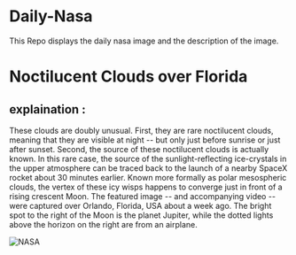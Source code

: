 # Daily-Nasa

This Repo displays the daily nasa image and the description of the image.

<!--NASA-->
# Noctilucent Clouds over Florida
## explaination :

These clouds are doubly unusual. First, they are rare noctilucent clouds, meaning that they are visible at night -- but only just before sunrise or just after sunset.  Second, the source of these noctilucent clouds is actually known. In this rare case, the source of the sunlight-reflecting ice-crystals in the upper atmosphere can be traced back to the launch of a nearby SpaceX rocket about 30 minutes earlier.  Known more formally as polar mesospheric clouds, the vertex of these icy wisps happens to converge just in front of a rising crescent Moon. The featured image -- and accompanying video -- were captured over Orlando, Florida, USA about a week ago.  The bright spot to the right of the Moon is the planet Jupiter, while the dotted lights above the horizon on the right are from an airplane.

![NASA](https://apod.nasa.gov/apod/image/2407/NoctilucentFlorida_Pouquet_960.jpg)
<!--/NASA-->
